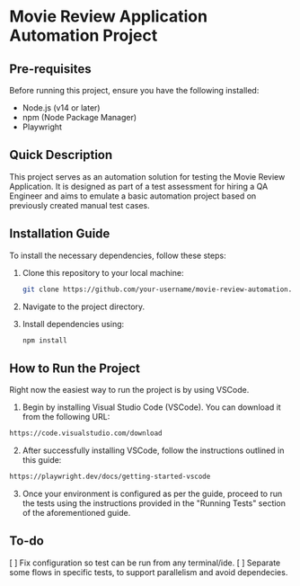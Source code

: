 # Movie Review Application Automation Project

## Pre-requisites

Before running this project, ensure you have the following installed:

- Node.js (v14 or later)
- npm (Node Package Manager)
- Playwright

## Quick Description

This project serves as an automation solution for testing the Movie Review Application. It is designed as part of a test assessment for hiring a QA Engineer and aims to emulate a basic automation project based on previously created manual test cases.

## Installation Guide

To install the necessary dependencies, follow these steps:

1. Clone this repository to your local machine:

   ```bash
   git clone https://github.com/your-username/movie-review-automation.git
   ```
2. Navigate to the project directory.
3. Install dependencies using:
   ```bash
   npm install
    ```
## How to Run the Project

Right now the easiest way to run the project is by using VSCode.

1. Begin by installing Visual Studio Code (VSCode). You can download it from the following URL:
```bash
https://code.visualstudio.com/download
```
2. After successfully installing VSCode, follow the instructions outlined in this guide:
```bash
https://playwright.dev/docs/getting-started-vscode
```
3. Once your environment is configured as per the guide, proceed to run the tests using the instructions provided in the "Running Tests" section of the aforementioned guide.
   

## To-do
[  ] Fix configuration so test can be run from any terminal/ide.
[  ] Separate some flows in specific tests, to support parallelism and avoid dependecies.




